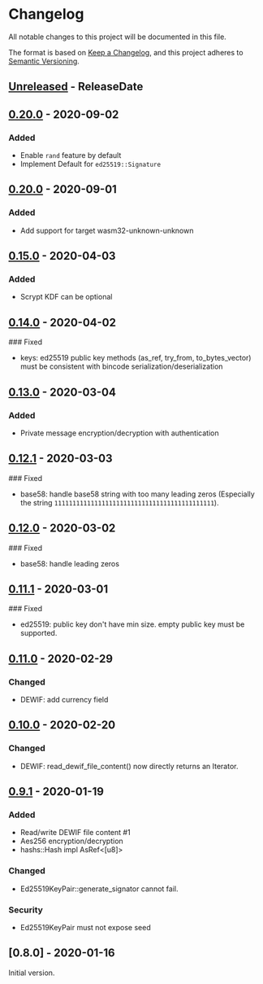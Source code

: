 # Changelog

All notable changes to this project will be documented in this file.

The format is based on [Keep a Changelog](https://keepachangelog.com/en/1.0.0/),
and this project adheres to [Semantic Versioning](https://semver.org/spec/v2.0.0.html).

<!-- next-header -->

## [Unreleased] - ReleaseDate

## [0.20.0] - 2020-09-02

### Added

- Enable `rand` feature by default
- Implement Default for `ed25519::Signature`

## [0.20.0] - 2020-09-01

### Added

- Add support for target wasm32-unknown-unknown

## [0.15.0] - 2020-04-03

### Added

- Scrypt KDF can be optional

## [0.14.0] - 2020-04-02

### Fixed

- keys: ed25519 public key methods (as_ref, try_from, to_bytes_vector) must be consistent with bincode serialization/deserialization

## [0.13.0] - 2020-03-04

### Added

- Private message encryption/decryption with authentication

## [0.12.1] - 2020-03-03

### Fixed

- base58: handle base58 string with too many leading zeros (Especially the string `11111111111111111111111111111111111111111111`).

## [0.12.0] - 2020-03-02

### Fixed

- base58: handle leading zeros

## [0.11.1] - 2020-03-01

### Fixed

- ed25519: public key don't have min size. empty public key must be supported.

## [0.11.0] - 2020-02-29

### Changed

- DEWIF: add currency field

## [0.10.0] - 2020-02-20

### Changed

- DEWIF: read_dewif_file_content() now directly returns an Iterator.

## [0.9.1] - 2020-01-19

### Added

- Read/write DEWIF file content #1
- Aes256 encryption/decryption
- hashs::Hash impl AsRef<[u8]>

### Changed

- Ed25519KeyPair::generate_signator cannot fail.

### Security

- Ed25519KeyPair must not expose seed

## [0.8.0] - 2020-01-16

Initial version.

<!-- next-url -->
[Unreleased]: https://git.duniter.org/libs/dup-rs-libs/compare/v0.21.0...HEAD
[0.21.0]: https://git.duniter.org/libs/dubp-rs-libs/compare/v0.20.0...v0.21.0
[0.20.0]: https://git.duniter.org/libs/dubp-rs-libs/compare/v0.15.0...v0.20.0
[0.15.0]: https://git.duniter.org/libs/dup-crypto-rs/compare/v0.14.0...v0.15.0
[0.14.0]: https://git.duniter.org/libs/dup-crypto-rs/compare/v0.13.0...v0.14.0
[0.13.0]: https://git.duniter.org/libs/dup-crypto-rs/compare/v0.12.1...v0.13.0
[0.12.1]: https://git.duniter.org/libs/dup-crypto-rs/compare/v0.12.0...v0.12.1
[0.12.0]: https://git.duniter.org/libs/dup-crypto-rs/compare/v0.11.1...v0.12.0
[0.11.1]: https://git.duniter.org/libs/dup-crypto-rs/compare/v0.11.0...v0.11.1
[0.11.0]: https://git.duniter.org/libs/dup-crypto-rs/compare/v0.10.0...v0.11.0
[0.10.0]: https://git.duniter.org/libs/dup-crypto-rs/compare/v0.9.1...v0.10.0
[0.9.1]: https://git.duniter.org/libs/dup-crypto-rs/compare/v0.8.0...v0.9.1

